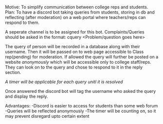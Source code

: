 Motive: To simplify communication between college reps and students.
Plan: To have a discord bot taking queries from students, storing in db and reflecting (after moderation) on a web portal where teachers/reps can respond to them.

A seperate channel is to be assigned for this bot. 
Complaints/Queries should be asked in the format:
cquery <Problem/question goes here>

The query of person will be recorded in a database along with their username.
Then it will be passed on to web page accessible to Class rep(pending) for moderation.
If allowed the query will further be posted on a website *anonymously* which will be accessible only to college staff/reps.
They can look on to the query and chose to respond to it in the reply section.

*A timer will be applicable for each query unitl it is resolved* 

Once answered the discord bot will tag the username who asked the query and display the reply.

Advantages:
-Discord is easier to access for students than some web forum
-Queries will be reflected anonymously
-The timer will be counting on, so it may prevent disregard upto certain extent

